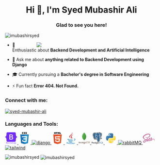<h1 align="center">Hi 👋, I'm Syed Mubashir Ali</h1>
<h3 align="center">Glad to see you here!</h3>

<p align="left"> <img src="https://komarev.com/ghpvc/?username=imubashirsyed&label=Profile%20views&color=0e75b6&style=flat" alt="imubashirsyed" /> </p>
<img align="right" width="400" src="https://blogger.googleusercontent.com/img/b/R29vZ2xl/AVvXsEhWmVrs42HjdMnHhqXb-pXtYo0OIK3vj2phNOateMYSM1sxkIju3P92p7bsZUIKjtiD3UXLCOdOCuYEXALbj7c6CS8ED396miwL-NaVI8A23mQ58SwJd1kB2YbA2sN2_w8dc21gkGOMe35bhgb8fSHSGdlAusq8BZUoiy3lQ71I8EBFTGhBBA6ePUUbwr26/s800/Laptop%20GIFs.gif">

- 🌱 Enthusiastic about **Backend Development and Artificial Intelligence**

- 💬 Ask me about **anything related to Backend Development using Django**

- 🎓 Currently pursuing a **Bachelor's degree in Software Engineering**

- ⚡ Fun fact **Error 404. Not Found.**

<h3 align="left">Connect with me:</h3>
<p align="left">
<a href="https://linkedin.com/in/syed-mubashir-ali" target="blank"><img align="center" src="https://raw.githubusercontent.com/rahuldkjain/github-profile-readme-generator/master/src/images/icons/Social/linked-in-alt.svg" alt="syed-mubashir-ali" height="30" width="40" /></a>
</p>

<h3 align="left">Languages and Tools:</h3>
<p align="left"> <a href="https://getbootstrap.com" target="_blank" rel="noreferrer"> <img src="https://raw.githubusercontent.com/devicons/devicon/master/icons/bootstrap/bootstrap-plain-wordmark.svg" alt="bootstrap" width="40" height="40"/> </a> <a href="https://www.w3schools.com/css/" target="_blank" rel="noreferrer"> <img src="https://raw.githubusercontent.com/devicons/devicon/master/icons/css3/css3-original-wordmark.svg" alt="css3" width="40" height="40"/> </a> <a href="https://www.djangoproject.com/" target="_blank" rel="noreferrer"> <img src="https://cdn.worldvectorlogo.com/logos/django.svg" alt="django" width="40" height="40"/> </a> <a href="https://www.w3.org/html/" target="_blank" rel="noreferrer"> <img src="https://raw.githubusercontent.com/devicons/devicon/master/icons/html5/html5-original-wordmark.svg" alt="html5" width="40" height="40"/> </a> <a href="https://www.java.com" target="_blank" rel="noreferrer"> <img src="https://raw.githubusercontent.com/devicons/devicon/master/icons/java/java-original.svg" alt="java" width="40" height="40"/> </a> <a href="https://www.mongodb.com/" target="_blank" rel="noreferrer"> <img src="https://raw.githubusercontent.com/devicons/devicon/master/icons/mongodb/mongodb-original-wordmark.svg" alt="mongodb" width="40" height="40"/> </a> <a href="https://www.postgresql.org" target="_blank" rel="noreferrer"> <img src="https://raw.githubusercontent.com/devicons/devicon/master/icons/postgresql/postgresql-original-wordmark.svg" alt="postgresql" width="40" height="40"/> </a> <a href="https://www.python.org" target="_blank" rel="noreferrer"> <img src="https://raw.githubusercontent.com/devicons/devicon/master/icons/python/python-original.svg" alt="python" width="40" height="40"/> </a> <a href="https://www.rabbitmq.com" target="_blank" rel="noreferrer"> <img src="https://www.vectorlogo.zone/logos/rabbitmq/rabbitmq-icon.svg" alt="rabbitMQ" width="40" height="40"/> </a> <a href="https://sass-lang.com" target="_blank" rel="noreferrer"> <img src="https://raw.githubusercontent.com/devicons/devicon/master/icons/sass/sass-original.svg" alt="sass" width="40" height="40"/> </a> <a href="https://tailwindcss.com/" target="_blank" rel="noreferrer"> <img src="https://www.vectorlogo.zone/logos/tailwindcss/tailwindcss-icon.svg" alt="tailwind" width="40" height="40"/> </a> </p>

<p><img align="left" src="https://github-readme-stats.vercel.app/api/top-langs?username=imubashirsyed&show_icons=true&locale=en&layout=compact" alt="imubashirsyed" /></p>

<p>&nbsp;<img align="center" src="https://github-readme-stats.vercel.app/api?username=imubashirsyed&show_icons=true&locale=en" alt="imubashirsyed" /></p>
